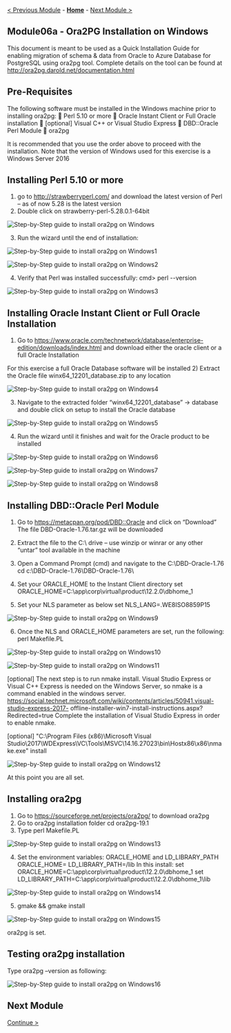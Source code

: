 [< Previous Module](../module06/Ora2PG.md) - **[Home](../../README.md)** - [Next Module >](../module06/Ora2PGInstallLinux.md)

## Module06a - Ora2PG Installation on Windows

This document is meant to be used as a Quick Installation Guide for enabling
migration of schema & data from Oracle to Azure Database for PostgreSQL using
ora2pg tool. Complete details on the tool can be found at
http://ora2pg.darold.net/documentation.html

## Pre-Requisites


The following software must be installed in the Windows machine prior to installing ora2pg:
 Perl 5.10 or more
 Oracle Instant Client or Full Oracle installation
 [optional] Visual C++ or Visual Studio Express
 DBD::Oracle Perl Module
 ora2pg


It is recommended that you use the order above to proceed with the installation.
Note that the version of Windows used for this exercise is a Windows Server 2016


## Installing Perl 5.10 or more

1) go to http://strawberryperl.com/ and download the latest version of Perl – as of now 5.28 is the
latest version
2) Double click on strawberry-perl-5.28.0.1-64bit

![Step-by-Step guide to install ora2pg on Windows](./image/Step-by-Stepguidetoinstallora2pgonWindows.jpg)


3) Run the wizard until the end of installation:


![Step-by-Step guide to install ora2pg on Windows1](./image/Step-by-Stepguidetoinstallora2pgonWindows1.jpg)

![Step-by-Step guide to install ora2pg on Windows2](./image/Step-by-Stepguidetoinstallora2pgonWindows2.jpg)

4) Verify that Perl was installed successfully:
cmd> perl --version


![Step-by-Step guide to install ora2pg on Windows3](./image/Step-by-Stepguidetoinstallora2pgonWindows3.jpg)


## Installing Oracle Instant Client or Full Oracle Installation

1) Go to https://www.oracle.com/technetwork/database/enterprise-edition/downloads/index.html and
download either the oracle client or a full Oracle Installation

For this exercise a full Oracle Database software will be installed
2) Extract the Oracle file winx64_12201_database.zip to any location

![Step-by-Step guide to install ora2pg on Windows4](./image/Step-by-Stepguidetoinstallora2pgonWindows4.jpg)


3) Navigate to the extracted folder “winx64_12201_database” -> database and double click on setup
to install the Oracle database


![Step-by-Step guide to install ora2pg on Windows5](./image/Step-by-Stepguidetoinstallora2pgonWindows5.jpg)


4) Run the wizard until it finishes and wait for the Oracle product to be installed

![Step-by-Step guide to install ora2pg on Windows6](./image/Step-by-Stepguidetoinstallora2pgonWindows6.jpg)


![Step-by-Step guide to install ora2pg on Windows7](./image/Step-by-Stepguidetoinstallora2pgonWindows7.jpg)

![Step-by-Step guide to install ora2pg on Windows8](./image/Step-by-Stepguidetoinstallora2pgonWindows8.jpg)


## Installing DBD::Oracle Perl Module

1) Go to https://metacpan.org/pod/DBD::Oracle and click on “Download”
The file DBD-Oracle-1.76.tar.gz will be downloaded

2) Extract the file to the C:\ drive – use winzip or winrar or any other “untar” tool available in the
machine

3) Open a Command Prompt (cmd) and navigate to the C:\DBD-Oracle-1.76
cd c:\DBD-Oracle-1.76\DBD-Oracle-1.76\

4) Set your ORACLE_HOME to the Instant Client directory
set ORACLE_HOME=C:\app\corp\virtual\product\12.2.0\dbhome_1

5) Set your NLS parameter as below
set NLS_LANG=.WE8ISO8859P15


![Step-by-Step guide to install ora2pg on Windows9](./image/Step-by-Stepguidetoinstallora2pgonWindows9.jpg)


6) Once the NLS and ORACLE_HOME parameters are set, run the following:
perl Makefile.PL



![Step-by-Step guide to install ora2pg on Windows10](./image/Step-by-Stepguidetoinstallora2pgonWindows10.jpg)

![Step-by-Step guide to install ora2pg on Windows11](./image/Step-by-Stepguidetoinstallora2pgonWindows11.jpg)


[optional]
The next step is to run nmake install. Visual Studio Express or Visual C++ Express is needed on
the Windows Server, so nmake is a command enabled in the windows server.
https://social.technet.microsoft.com/wiki/contents/articles/50941.visual-studio-express-2017-
offline-installer-win7-install-instructions.aspx?Redirected=true
Complete the installation of Visual Studio Express in order to enable nmake.

[optional]
"C:\Program Files (x86)\Microsoft Visual
Studio\2017\WDExpress\VC\Tools\MSVC\14.16.27023\bin\Hostx86\x86\nmake.exe" install


![Step-by-Step guide to install ora2pg on Windows12](./image/Step-by-Stepguidetoinstallora2pgonWindows12.jpg)


At this point you are all set.


## Installing ora2pg
1) Go to https://sourceforge.net/projects/ora2pg/ to download ora2pg
2) Go to ora2pg installation folder
cd ora2pg-19.1
3) Type perl Makefile.PL


![Step-by-Step guide to install ora2pg on Windows13](./image/Step-by-Stepguidetoinstallora2pgonWindows13.jpg)


4) Set the environment variables: ORACLE_HOME and LD_LIBRARY_PATH
ORACLE_HOME=<Oracle client software location>
LD_LIBRARY_PATH=<Oracle client software location>/lib
In this install:
set ORACLE_HOME=C:\app\corp\virtual\product\12.2.0\dbhome_1
set LD_LIBRARY_PATH=C:\app\corp\virtual\product\12.2.0\dbhome_1\lib


![Step-by-Step guide to install ora2pg on Windows14](./image/Step-by-Stepguidetoinstallora2pgonWindows14.jpg)


5) gmake && gmake install


![Step-by-Step guide to install ora2pg on Windows15](./image/Step-by-Stepguidetoinstallora2pgonWindows15.jpg)

ora2pg is set.
## Testing ora2pg installation

Type ora2pg –version as following:

![Step-by-Step guide to install ora2pg on Windows16](./image/Step-by-Stepguidetoinstallora2pgonWindows16.jpg)
 
  
## Next Module
[Continue >](../module06/Ora2PGInstallLinux.md)





























